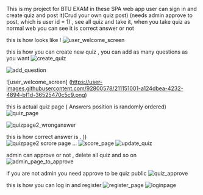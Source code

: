 This is my project for BTU EXAM
in these SPA web app  user can sign in and create quiz and post it(Crud your own quiz post)  (needs admin approve to post, which is user id = 1) , see all quiz and take it,
when you take quiz as normal web you can see it is correct answer or not

this is how looks like ! 
![user_welcome_screen](https://user-images.githubusercontent.com/92800578/211152152-52c5be1a-fe6f-437d-b61a-76fbc722e872.png)


this is how you can create new quiz , you can add as many questions as you want 
![create_quiz](https://user-images.githubusercontent.com/92800578/211152133-3de88b62-de7c-4202-99d8-526011ef4afe.png)

![add_question](https://user-images.githubusercontent.com/92800578/211152191-c17ddb8f-8fbb-46ca-a9c3-769cef8a0dfe.png)


 
 ![user_welcome_screen]
 (https://user-images.githubusercontent.com/92800578/211151001-a124dbea-4232-4894-bf1d-36525470c5c9.png)


this is actual quiz page  ( Answers position is randomly ordered)
![quiz_page](https://user-images.githubusercontent.com/92800578/211150743-20e77c43-7e8b-4c86-9fa7-082aa1be4efd.png)
 
![quizpage2_wronganswer](https://user-images.githubusercontent.com/92800578/211150757-b7a07353-ada4-41eb-a2c0-76db53c4b1c7.png)

this is how correct answer is . ))  
![quizpage2](https://user-images.githubusercontent.com/92800578/211151405-93aa61e9-ce18-4e35-a549-f4c9de772f63.png)
 scrore page ...
![score_page](https://user-images.githubusercontent.com/92800578/211150786-11d28dd1-36ef-4c18-8fc9-adb73265545d.png)
 ![update_quiz](https://user-images.githubusercontent.com/92800578/211152111-f44c43ea-6111-49b6-9287-3fb259f317b9.png)

 
admin can approve or not , delete all quiz and so on
![admin_page_to_approve](https://user-images.githubusercontent.com/92800578/211151023-c0915df2-bc67-4270-8cf0-f2c1e92a8cb3.png)


if you are not admin you need approve to be quiz public 
![quiz_approve](https://user-images.githubusercontent.com/92800578/211150852-8df000f6-b2f0-4632-9bea-ada9636f73e7.png)

 



this is how you can log in and register
![register_page](https://user-images.githubusercontent.com/92800578/211150772-9a191305-06ae-4ba7-bdaa-cb13811425f3.png)
![loginpage](https://user-images.githubusercontent.com/92800578/211150826-6f4cf3e6-aabe-4799-b1db-03aed7327868.png)






